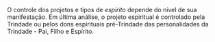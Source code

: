 O controle dos projetos e tipos de *espírito* depende do nível de sua manifestação. Em última análise, o projeto espiritual é controlado pela Trindade ou pelos dons espirituais pré-Trindade das personalidades da Trindade - Pai, Filho e Espírito.
